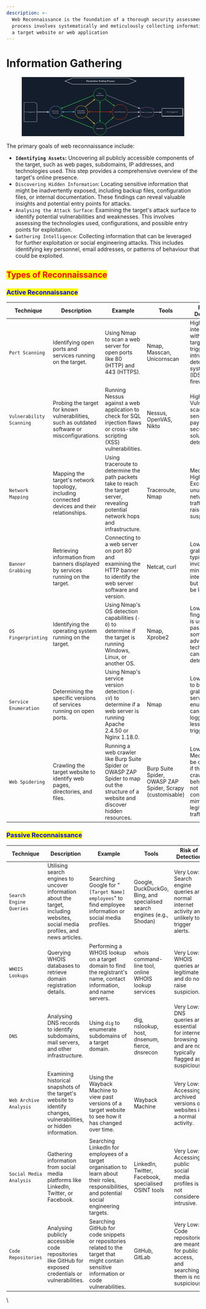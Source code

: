 ```yaml
---
description: >-
  Web Reconnaissance is the foundation of a thorough security assessment. This
  process involves systematically and meticulously collecting information about
  a target website or web application
---
```


# Information Gathering

<figure><img src="../../.gitbook/assets/image (89).png" alt=""><figcaption></figcaption></figure>

The primary goals of web reconnaissance include:

* **`Identifying Assets`:** Uncovering all publicly accessible components of the target, such as web pages, subdomains, IP addresses, and technologies used. This step provides a comprehensive overview of the target's online presence.
* `Discovering Hidden Information`: Locating sensitive information that might be inadvertently exposed, including backup files, configuration files, or internal documentation. These findings can reveal valuable insights and potential entry points for attacks.
* `Analysing the Attack Surface`: Examining the target's attack surface to identify potential vulnerabilities and weaknesses. This involves assessing the technologies used, configurations, and possible entry points for exploitation.
* `Gathering Intelligence`: Collecting information that can be leveraged for further exploitation or social engineering attacks. This includes identifying key personnel, email addresses, or patterns of behaviour that could be exploited.

## <mark style="color:red;">Types of Reconnaissance</mark>

### <mark style="color:blue;">Active Reconnaissance</mark> 

<table data-full-width="true"><thead><tr><th width="240">Technique</th><th>Description</th><th>Example</th><th>Tools</th><th>Risk of Detection</th></tr></thead><tbody><tr><td><code>Port Scanning</code></td><td>Identifying open ports and services running on the target.</td><td>Using Nmap to scan a web server for open ports like 80 (HTTP) and 443 (HTTPS).</td><td>Nmap, Masscan, Unicornscan</td><td>High: Direct interaction with the target can trigger intrusion detection systems (IDS) and firewalls.</td></tr><tr><td><code>Vulnerability Scanning</code></td><td>Probing the target for known vulnerabilities, such as outdated software or misconfigurations.</td><td>Running Nessus against a web application to check for SQL injection flaws or cross-site scripting (XSS) vulnerabilities.</td><td>Nessus, OpenVAS, Nikto</td><td>High: Vulnerability scanners send exploit payloads that security solutions can detect.</td></tr><tr><td><code>Network Mapping</code></td><td>Mapping the target's network topology, including connected devices and their relationships.</td><td>Using traceroute to determine the path packets take to reach the target server, revealing potential network hops and infrastructure.</td><td>Traceroute, Nmap</td><td>Medium to High: Excessive or unusual network traffic can raise suspicion.</td></tr><tr><td><code>Banner Grabbing</code></td><td>Retrieving information from banners displayed by services running on the target.</td><td>Connecting to a web server on port 80 and examining the HTTP banner to identify the web server software and version.</td><td>Netcat, curl</td><td>Low: Banner grabbing typically involves minimal interaction but can still be logged.</td></tr><tr><td><code>OS Fingerprinting</code></td><td>Identifying the operating system running on the target.</td><td>Using Nmap's OS detection capabilities (<code>-O</code>) to determine if the target is running Windows, Linux, or another OS.</td><td>Nmap, Xprobe2</td><td>Low: OS fingerprinting is usually passive, but some advanced techniques can be detected.</td></tr><tr><td><code>Service Enumeration</code></td><td>Determining the specific versions of services running on open ports.</td><td>Using Nmap's service version detection (<code>-sV</code>) to determine if a web server is running Apache 2.4.50 or Nginx 1.18.0.</td><td>Nmap</td><td>Low: Similar to banner grabbing, service enumeration can be logged but is less likely to trigger alerts.</td></tr><tr><td><code>Web Spidering</code></td><td>Crawling the target website to identify web pages, directories, and files.</td><td>Running a web crawler like Burp Suite Spider or OWASP ZAP Spider to map out the structure of a website and discover hidden resources.</td><td>Burp Suite Spider, OWASP ZAP Spider, Scrapy (customisable)</td><td>Low to Medium: Can be detected if the crawler's behaviour is not carefully configured to mimic legitimate traffic.</td></tr></tbody></table>

### <mark style="color:blue;">Passive Reconnaissance</mark>

<table data-full-width="true"><thead><tr><th>Technique</th><th>Description</th><th>Example</th><th>Tools</th><th>Risk of Detection</th></tr></thead><tbody><tr><td><code>Search Engine Queries</code></td><td>Utilising search engines to uncover information about the target, including websites, social media profiles, and news articles.</td><td>Searching Google for "<code>[Target Name] employees</code>" to find employee information or social media profiles.</td><td>Google, DuckDuckGo, Bing, and specialised search engines (e.g., Shodan)</td><td>Very Low: Search engine queries are normal internet activity and unlikely to trigger alerts.</td></tr><tr><td><code>WHOIS Lookups</code></td><td>Querying WHOIS databases to retrieve domain registration details.</td><td>Performing a WHOIS lookup on a target domain to find the registrant's name, contact information, and name servers.</td><td>whois command-line tool, online WHOIS lookup services</td><td>Very Low: WHOIS queries are legitimate and do not raise suspicion.</td></tr><tr><td><code>DNS</code></td><td>Analysing DNS records to identify subdomains, mail servers, and other infrastructure.</td><td>Using <code>dig</code> to enumerate subdomains of a target domain.</td><td>dig, nslookup, host, dnsenum, fierce, dnsrecon</td><td>Very Low: DNS queries are essential for internet browsing and are not typically flagged as suspicious.</td></tr><tr><td><code>Web Archive Analysis</code></td><td>Examining historical snapshots of the target's website to identify changes, vulnerabilities, or hidden information.</td><td>Using the Wayback Machine to view past versions of a target website to see how it has changed over time.</td><td>Wayback Machine</td><td>Very Low: Accessing archived versions of websites is a normal activity.</td></tr><tr><td><code>Social Media Analysis</code></td><td>Gathering information from social media platforms like LinkedIn, Twitter, or Facebook.</td><td>Searching LinkedIn for employees of a target organisation to learn about their roles, responsibilities, and potential social engineering targets.</td><td>LinkedIn, Twitter, Facebook, specialised OSINT tools</td><td>Very Low: Accessing public social media profiles is not considered intrusive.</td></tr><tr><td><code>Code Repositories</code></td><td>Analysing publicly accessible code repositories like GitHub for exposed credentials or vulnerabilities.</td><td>Searching GitHub for code snippets or repositories related to the target that might contain sensitive information or code vulnerabilities.</td><td>GitHub, GitLab</td><td>Very Low: Code repositories are meant for public access, and searching them is not suspicious.</td></tr></tbody></table>

\
